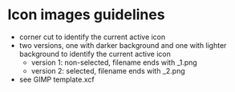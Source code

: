# Icon images guidelines

- corner cut to identify the current active icon
- two versions, one with darker background and one with lighter background to identify the current active icon
  - version 1: non-selected, filename ends with _1.png
  - version 2: selected, filename ends with _2.png
- see GIMP template.xcf
